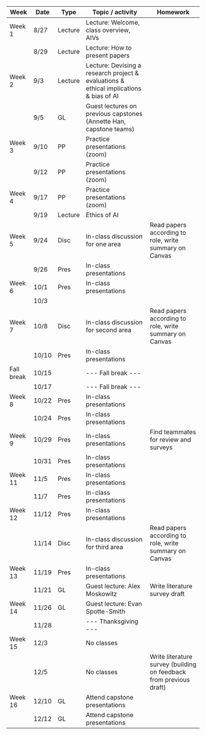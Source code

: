 |Week|Date|Type|Topic / activity|Homework|
|---|---|---|---|---|
|Week 1|8/27|Lecture|Lecture: Welcome, class overview, AIVs||
||8/29|Lecture|Lecture: How to present papers||
|Week 2|9/3|Lecture|Lecture: Devising a research project & evaluations & ethical implications & bias of AI||
||9/5|GL|Guest lectures on previous capstones (Annette Han, capstone teams)        ||
|Week 3|9/10|PP|Practice presentations (zoom)||
||9/12|PP|Practice presentations (zoom)||
|Week 4|9/17|PP|Practice presentations (zoom)||
||9/19|Lecture|Ethics of AI||
|Week 5|9/24|Disc|In-class discussion for one area|Read papers according to role, write summary on Canvas|
||9/26|Pres|In-class presentations||
|Week 6|10/1|Pres|In-class presentations||
||10/3||||
|Week 7|10/8|Disc|In-class discussion for second area|Read papers according to role, write summary on Canvas|
||10/10|Pres|In-class presentations||
|Fall break|10/15||--- Fall break ---||
||10/17||--- Fall break ---||
|Week 8|10/22|Pres|In-class presentations||
||10/24|Pres|In-class presentations||
|Week 9|10/29|Pres|In-class presentations|Find teammates for review and surveys|
||10/31|Pres|In-class presentations||
|Week 11|11/5|Pres|In-class presentations||
||11/7|Pres|In-class presentations|
|Week 12|11/12|Pres|In-class presentations|
||11/14|Disc|In-class discussion for third area|Read papers according to role, write summary on Canvas|
|Week 13|11/19|Pres|In-class presentations||
||11/21|GL|Guest lecture: Alex Moskowitz|Write literature survey draft|
|Week 14|11/26|GL|Guest lecture: Evan Spotte-Smith||
||11/28||--- Thanksgiving ---||
|Week 15|12/3||No classes||
||12/5||No classes|Write literature survey (building on feedback from previous draft)|
|Week 16|12/10|GL|Attend capstone presentations||
||12/12|GL|Attend capstone presentations||
